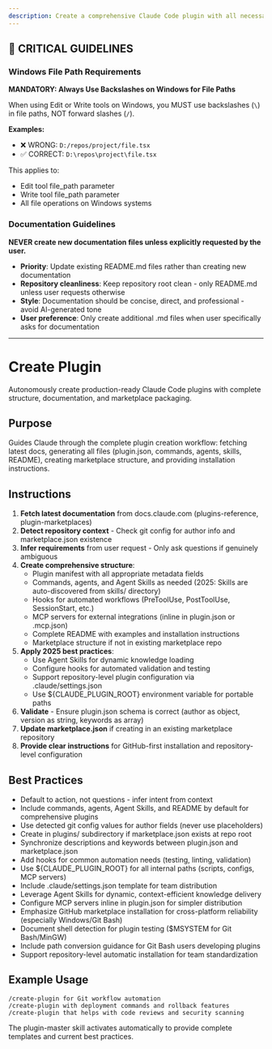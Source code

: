 ```yaml
---
description: Create a comprehensive Claude Code plugin with all necessary components and marketplace structure
---
```


## 🚨 CRITICAL GUIDELINES

### Windows File Path Requirements

**MANDATORY: Always Use Backslashes on Windows for File Paths**

When using Edit or Write tools on Windows, you MUST use backslashes (`\`) in file paths, NOT forward slashes (`/`).

**Examples:**
- ❌ WRONG: `D:/repos/project/file.tsx`
- ✅ CORRECT: `D:\repos\project\file.tsx`

This applies to:
- Edit tool file_path parameter
- Write tool file_path parameter
- All file operations on Windows systems


### Documentation Guidelines

**NEVER create new documentation files unless explicitly requested by the user.**

- **Priority**: Update existing README.md files rather than creating new documentation
- **Repository cleanliness**: Keep repository root clean - only README.md unless user requests otherwise
- **Style**: Documentation should be concise, direct, and professional - avoid AI-generated tone
- **User preference**: Only create additional .md files when user specifically asks for documentation


---

# Create Plugin

Autonomously create production-ready Claude Code plugins with complete structure, documentation, and marketplace packaging.

## Purpose

Guides Claude through the complete plugin creation workflow: fetching latest docs, generating all files (plugin.json, commands, agents, skills, README), creating marketplace structure, and providing installation instructions.

## Instructions

1. **Fetch latest documentation** from docs.claude.com (plugins-reference, plugin-marketplaces)
2. **Detect repository context** - Check git config for author info and marketplace.json existence
3. **Infer requirements** from user request - Only ask questions if genuinely ambiguous
4. **Create comprehensive structure**:
   - Plugin manifest with all appropriate metadata fields
   - Commands, agents, and Agent Skills as needed (2025: Skills are auto-discovered from skills/ directory)
   - Hooks for automated workflows (PreToolUse, PostToolUse, SessionStart, etc.)
   - MCP servers for external integrations (inline in plugin.json or .mcp.json)
   - Complete README with examples and installation instructions
   - Marketplace structure if not in existing marketplace repo
5. **Apply 2025 best practices**:
   - Use Agent Skills for dynamic knowledge loading
   - Configure hooks for automated validation and testing
   - Support repository-level plugin configuration via .claude/settings.json
   - Use ${CLAUDE_PLUGIN_ROOT} environment variable for portable paths
6. **Validate** - Ensure plugin.json schema is correct (author as object, version as string, keywords as array)
7. **Update marketplace.json** if creating in an existing marketplace repository
8. **Provide clear instructions** for GitHub-first installation and repository-level configuration

## Best Practices

- Default to action, not questions - infer intent from context
- Include commands, agents, Agent Skills, and README by default for comprehensive plugins
- Use detected git config values for author fields (never use placeholders)
- Create in plugins/ subdirectory if marketplace.json exists at repo root
- Synchronize descriptions and keywords between plugin.json and marketplace.json
- Add hooks for common automation needs (testing, linting, validation)
- Use ${CLAUDE_PLUGIN_ROOT} for all internal paths (scripts, configs, MCP servers)
- Include .claude/settings.json template for team distribution
- Leverage Agent Skills for dynamic, context-efficient knowledge delivery
- Configure MCP servers inline in plugin.json for simpler distribution
- Emphasize GitHub marketplace installation for cross-platform reliability (especially Windows/Git Bash)
- Document shell detection for plugin testing ($MSYSTEM for Git Bash/MinGW)
- Include path conversion guidance for Git Bash users developing plugins
- Support repository-level automatic installation for team standardization

## Example Usage

```
/create-plugin for Git workflow automation
/create-plugin with deployment commands and rollback features
/create-plugin that helps with code reviews and security scanning
```

The plugin-master skill activates automatically to provide complete templates and current best practices.
